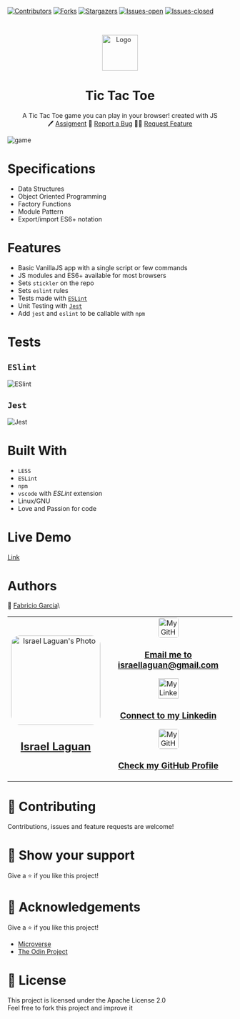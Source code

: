 <!-- PROJECT SHIELDS -->
<!--
*** "reference style" links are used for readability.
*** Reference links are enclosed in brackets [ ] instead of parentheses ( ).
*** See the bottom of this document for the declaration of the reference variables
*** for contributors-url, forks-url, etc. This is an optional, concise syntax you may use.
*** https://www.markdownguide.org/basic-syntax/#reference-style-links
-->

[![Contributors][contributors-shield]][contributors-url]
[![Forks][forks-shield]][forks-url]
[![Stargazers][stars-shield]][stars-url]
[![Issues-open][issues-open-shield]][issues-open-url]
[![Issues-closed][issues-closed-shield]][issues-closed-url]

<!-- PROJECT LOGO -->
<br />
<p align="center">
  <a href="https://www.microverse.org/">
    <img src="doc/microverse.png" alt="Logo" width="80" height="80">
  </a>

  <h1 align="center">
	Tic Tac Toe
  </h1>

  <p align="center">
    A Tic Tac Toe game you can play in your browser! created with JS
    <br />
	  🖊️
    <a href="https://www.theodinproject.com/courses/javascript/lessons/tic-tac-toe-javascript">Assigment</a>
    🐞
    <a href="https://github.com/Israel-Laguan/TicTacToe-JS/issues">Report a Bug</a>
    🙋‍♂️
    <a href="https://github.com/Israel-Laguan/TicTacToe-JS/issues">Request Feature</a>
  </p>
</p>

![game](doc/game.png)

# Specifications

- Data Structures
- Object Oriented Programming
- Factory Functions
- Module Pattern
- Export/import ES6+ notation

# Features

- Basic VanillaJS app with a single script or few commands
- JS modules and ES6+ available for most browsers
- Sets `stickler` on the repo
- Sets `eslint` rules
- Tests made with [`ESLint`](https://eslint.org/)
- Unit Testing with [`Jest`](https://jestjs.io/)
- Add `jest` and `eslint` to be callable with `npm`

# Tests

## `ESlint`

![ESlint](doc/linter.png)

## `Jest`

![Jest](doc/jest.png)

# Built With

- `LESS`
- `ESLint`
- `npm`
- `vscode` with _ESLint_ extension
- Linux/GNU
- Love and Passion for code

# Live Demo

[Link](https://raw.githack.com/Israel-Laguan/TicTacToe-JS/685a73692cfe12b597d806636ed956cad2393b63/index.html)

# Authors

👨 [Fabricio Garcia](https://github.com/fabricio-garcia)\
<table style="width:100%">
  <tr>
    <td>
        <div align="center">
            <a href="./docs/img/photo.png" target="_blank" rel="author">
                <img src="https://avatars2.githubusercontent.com/u/36519478?s=460&v=4" style="border-radius: 10%; min-width: 100px;" alt="Israel Laguan's Photo" width="200px">
            </a>
            <h2>
                <a href="https://israel-laguan.github.io/" target="_blank" rel="author">
                    Israel Laguan
                </a>
            </h2>
        </div>
    </td>
    <td>
        <div align="center">
            <a href="mailto:israellaguan@gmail.com" target="_blank" rel="author">
                <img src="https://img.icons8.com/color/48/000000/message-squared.png" style="border-radius: 10%" alt="My GitHub" height="45px">
                <h3>
                    Email me to 
                    <a href="mailto:israellaguan@gmail.com">
                        israellaguan@gmail.com
                    </a>
                </h3>
            </a>
            <a href="https://www.linkedin.com/in/israellaguan/" target="_blank" rel="author">
                <img src="https://img.icons8.com/color/48/000000/linkedin.png" alt="My Linkedin" height="45px">
                <h3>
                    Connect to my Linkedin
                </h3>
            </a>
            <a href="https://github.com/Israel-Laguan" target="_blank" rel="author">
                <img src="https://img.icons8.com/color/48/000000/github--v1.png" 
			style="border-radius: 10%" alt="My GitHub" height="45px"
		>
                <h3>
                    Check my GitHub Profile
                </h3>
            </a>
        </div>
    </td>
  </tr>
</table>

# 🤝 Contributing

Contributions, issues and feature requests are welcome!

# 🤗 Show your support

Give a ⭐️ if you like this project!

# 🏅 Acknowledgements

Give a ⭐️ if you like this project!

- [Microverse](https://www.microverse.org/)
- [The Odin Project](https://www.theodinproject.com/)

# 📝 License

This project is licensed under the Apache License 2.0\
Feel free to fork this project and improve it

<!-- MARKDOWN LINKS & IMAGES -->
<!-- https://www.markdownguide.org/basic-syntax/#reference-style-links -->

[contributors-shield]: https://img.shields.io/github/contributors/Israel-Laguan/TicTacToe-JS?style=for-the-badge
[contributors-url]: https://github.com/Israel-Laguan/TicTacToe-JS/graphs/contributors
[forks-shield]: https://img.shields.io/github/forks/Israel-Laguan/TicTacToe-JS?style=for-the-badge
[forks-url]: https://github.com/Israel-Laguan/TicTacToe-JS/network/members
[stars-shield]: https://img.shields.io/github/stars/Israel-Laguan/TicTacToe-JS?style=for-the-badge
[stars-url]: https://github.com/Israel-Laguan/TicTacToe-JS/stargazers
[issues-open-shield]: https://img.shields.io/github/issues/Israel-Laguan/TicTacToe-JS?style=for-the-badge
[issues-closed-url]: https://github.com/Israel-Laguan/TicTacToe-JS/issues
[issues-closed-shield]: https://img.shields.io/github/issues-closed/Israel-Laguan/TicTacToe-JS?style=for-the-badge
[issues-open-url]: https://github.com/Israel-Laguan/TicTacToe-JS/issues
